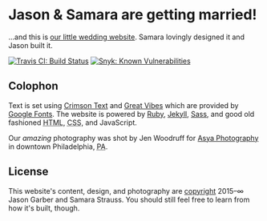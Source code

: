 # Jason & Samara are getting married!

…and this is [our little wedding website](https://jasonandsamara.com). Samara lovingly designed it and Jason built it.

[![Travis CI: Build Status](https://img.shields.io/travis/jgarber623/jasonandsamara.com/master.svg?style=flat-square)](https://travis-ci.org/jgarber623/jasonandsamara.com)
[![Snyk: Known Vulnerabilities](https://snyk.io/test/github/jgarber623/jasonandsamara.com/badge.svg?style=flat-square)](https://snyk.io/test/github/jgarber623/jasonandsamara.com)

## Colophon

Text is set using [Crimson Text](https://fonts.google.com/specimen/Crimson+Text) and [Great Vibes](https://fonts.google.com/specimen/Great+Vibes) which are provided by [Google Fonts](https://fonts.google.com). The website is powered by [Ruby](https://www.ruby-lang.org), [Jekyll](http://jekyllrb.com), [Sass](http://sass-lang.com), and good old fashioned <abbr title="Hypertext Markup Language">HTML</abbr>, <abbr title="Cascading Style Sheets">CSS</abbr>, and JavaScript.

Our _amazing_ photography was shot by Jen Woodruff for [Asya Photography](https://asyaphotography.com) in downtown Philadelphia, <abbr title="Pennsylvania">PA</abbr>.

## License

This website's content, design, and photography are [copyright](https://github.com/jgarber623/jasonandsamara.com/blob/master/LICENSE) 2015–∞ Jason Garber and Samara Strauss. You should still feel free to learn from how it's built, though.
